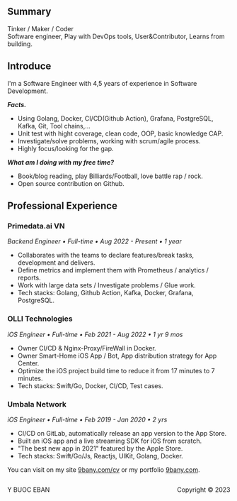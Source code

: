## Summary
Tinker / Maker / Coder
<br/>
Software engineer, Play with DevOps tools, User&Contributor, Learns from building.

## Introduce
I'm a Software Engineer with 4,5 years of experience in Software Development.

***Facts.***
- Using Golang, Docker, CI/CD(Github Action), Grafana, PostgreSQL, Kafka, Git, Tool chains,...
- Unit test with hight coverage, clean code, OOP, basic knowledge CAP.
- Investigate/solve problems, working with scrum/agile process.
- Highly focus/looking for the gap.

***What am I doing with my free time?***
- Book/blog reading, play Billiards/Football, love battle rap / rock.
- Open source contribution on Github.

## Professional Experience
### Primedata.ai VN
*Backend Engineer • Full-time • Aug 2022 - Present • 1 year*
- Collaborates with the teams to declare features/break tasks, development and delivers.
- Define metrics and implement them with Prometheus / analytics / reports.
- Work with large data sets / Investigate problems / Glue work.
- Tech stacks: Golang, Github Action, Kafka, Docker, Grafana, PostgreSQL.

### OLLI Technologies
*iOS Engineer • Full-time • Feb 2021 - Aug 2022 • 1 yr 9 mos*
- Owner CI/CD & Nginx-Proxy/FireWall in Docker.
- Owner Smart-Home iOS App / Bot, App distribution strategy for App Center.
- Optimize the iOS project build time to reduce it from 17 minutes to 7 minutes.
- Tech stacks: Swift/Go, Docker, CI/CD, Test cases.

### Umbala Network
*iOS Engineer • Full-time • Feb 2019 - Jan 2020 • 2 yrs*
- CI/CD on GitLab, automatically release an app version to the App Store.
- Built an iOS app and a live streaming SDK for iOS from scratch.
- "The best new app in 2021" featured by the Apple Store.
- Tech stacks: Swift/Go/Js, Reactjs, UIKit, Golang, Docker.

You can visit on my site [9bany.com/cv](https://9bany.com/cv) or my portfolio [9bany.com](https://9bany.com).


<footer>
<p style="float:left; width: 40%;">
Y BUOC EBAN
</p>
<p style="float:left; width: 20%; text-align:center;">
</p>
<p style="float:left; width: 40%; text-align:right;">
Copyright © 2023
</p>
</footer>